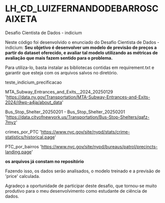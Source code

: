 # LH_CD_LUIZFERNANDODEBARROSCAIXETA
Desafio Cientista de Dados - indicium 

Neste código foi desenvolvido o enunciado do Desafio Cientista de Dados - indicium: **Seu objetivo é desenvolver um modelo de previsão de preços a partir do dataset oferecido, e avaliar tal modelo utilizando as métricas de avaliação que mais fazem sentido para o problema.**

Para utiliza-lo, basta instalar as bibliotecas contidas em requirement.txt e garantir que esteja com os arquivos salvos no diretório.

teste_indicium_precificacao 

MTA_Subway_Entrances_and_Exits__2024_20250129 'https://data.ny.gov/Transportation/MTA-Subway-Entrances-and-Exits-2024/i9wp-a4ja/about_data'

Bus_Stop_Shelter_20250201 - Bus_Stop_Shelter_20250201 'https://data.cityofnewyork.us/Transportation/Bus-Stop-Shelters/qafz-7myz'

crimes_por_PTC 'https://www.nyc.gov/site/nypd/stats/crime-statistics/historical.page'

PTC_por_bairros  'https://www.nyc.gov/site/nypd/bureaus/patrol/precincts-landing.page'

**os arquivos já constam no repositório**

Fazendo isso, os dados serão analisados, o modelo treinado e a previsão de 'price' calculada.

Agradeço a oportunidade de participar deste desafio, que tornou-se muito produtivo para o meu desenvolvimento como estudante de ciência de dados.
